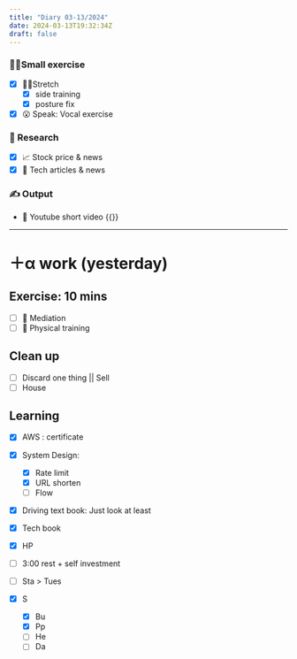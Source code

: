 ```yaml
---
title: "Diary 03-13/2024"  
date: 2024-03-13T19:32:34Z
draft: false
---
```


### 🧘‍♀️Small exercise

- [x]  🧎‍♀️Stretch
    - [x]  side training
    - [x]  posture fix
- [x]  😮 Speak: Vocal exercise

### 👀 Research

- [x]  📈 Stock price & news
- [x]  👾 Tech articles & news

### ✍️ Output

- 🎥 Youtube short video {{<youtube yFTYaLGxkak>}}

---

# ＋α work (yesterday)

## Exercise: 10 mins

- [ ]  🧘 Mediation
- [ ]  🧘 Physical training

## Clean up

- [ ]  Discard one thing || Sell
- [ ]  House

## Learning

- [x]  AWS : certificate
- [x]  System Design:
    - [x]  Rate limit
    - [x]  URL shorten
    - [ ]  Flow
- [x]  Driving text book:  Just look at least
- [x]  Tech book
- [x]  HP

- [ ]  3:00 rest + self investment
- [ ]  Sta > Tues
- [x]  S
    - [x]  Bu
    - [x]  Pp
    - [ ]  He
    - [ ]  Da